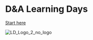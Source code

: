 # D&A Learning Days

[Start here](https://pgone.sharepoint.com/sites/DAUpskilling)

![LD_Logo_2_no_logo](https://github.com/user-attachments/assets/c601e7ed-8a7f-40c8-a9aa-f5b4ecdb1e02)

